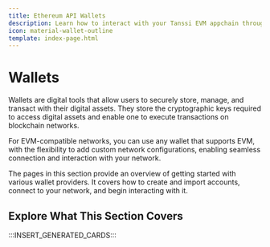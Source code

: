 ```yaml
---
title: Ethereum API Wallets
description: Learn how to interact with your Tanssi EVM appchain through the Ethereum API including configuring wallets, adding RPC URLs, and sending funds.
icon: material-wallet-outline
template: index-page.html
---
```


# Wallets

Wallets are digital tools that allow users to securely store, manage, and transact with their digital assets. They store the cryptographic keys required to access digital assets and enable one to execute transactions on blockchain networks.

For EVM-compatible networks, you can use any wallet that supports EVM, with the flexibility to add custom network configurations, enabling seamless connection and interaction with your network.

The pages in this section provide an overview of getting started with various wallet providers. It covers how to create and import accounts, connect to your network, and begin interacting with it.

## Explore What This Section Covers

:::INSERT_GENERATED_CARDS:::
